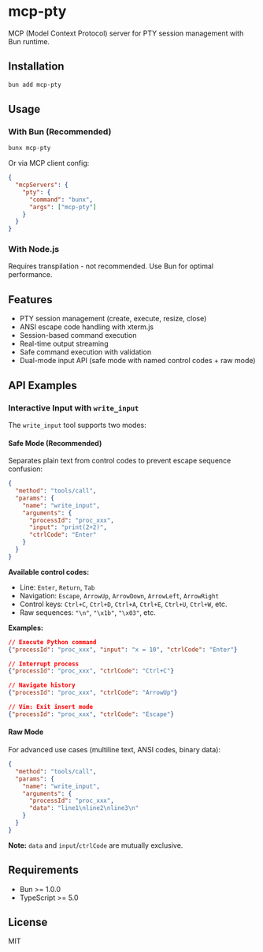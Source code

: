 # mcp-pty

MCP (Model Context Protocol) server for PTY session management with Bun runtime.

## Installation

```bash
bun add mcp-pty
```

## Usage

### With Bun (Recommended)

```bash
bunx mcp-pty
```

Or via MCP client config:

```json
{
  "mcpServers": {
    "pty": {
      "command": "bunx",
      "args": ["mcp-pty"]
    }
  }
}
```

### With Node.js

Requires transpilation - not recommended. Use Bun for optimal performance.

## Features

- PTY session management (create, execute, resize, close)
- ANSI escape code handling with xterm.js
- Session-based command execution
- Real-time output streaming
- Safe command execution with validation
- Dual-mode input API (safe mode with named control codes + raw mode)

## API Examples

### Interactive Input with `write_input`

The `write_input` tool supports two modes:

#### Safe Mode (Recommended)

Separates plain text from control codes to prevent escape sequence confusion:

```json
{
  "method": "tools/call",
  "params": {
    "name": "write_input",
    "arguments": {
      "processId": "proc_xxx",
      "input": "print(2+2)",
      "ctrlCode": "Enter"
    }
  }
}
```

**Available control codes:**
- Line: `Enter`, `Return`, `Tab`
- Navigation: `Escape`, `ArrowUp`, `ArrowDown`, `ArrowLeft`, `ArrowRight`
- Control keys: `Ctrl+C`, `Ctrl+D`, `Ctrl+A`, `Ctrl+E`, `Ctrl+U`, `Ctrl+W`, etc.
- Raw sequences: `"\n"`, `"\x1b"`, `"\x03"`, etc.

**Examples:**

```json
// Execute Python command
{"processId": "proc_xxx", "input": "x = 10", "ctrlCode": "Enter"}

// Interrupt process
{"processId": "proc_xxx", "ctrlCode": "Ctrl+C"}

// Navigate history
{"processId": "proc_xxx", "ctrlCode": "ArrowUp"}

// Vim: Exit insert mode
{"processId": "proc_xxx", "ctrlCode": "Escape"}
```

#### Raw Mode

For advanced use cases (multiline text, ANSI codes, binary data):

```json
{
  "method": "tools/call",
  "params": {
    "name": "write_input",
    "arguments": {
      "processId": "proc_xxx",
      "data": "line1\nline2\nline3\n"
    }
  }
}
```

**Note:** `data` and `input`/`ctrlCode` are mutually exclusive.

## Requirements

- Bun >= 1.0.0
- TypeScript >= 5.0

## License

MIT
